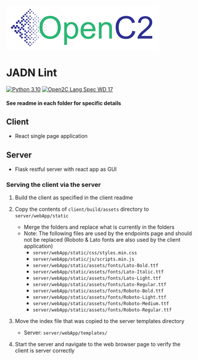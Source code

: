 <a href="https://openc2.org/" target="_blank">![OpenC2](https://github.com/ScreamBun/SB_Utils/blob/master/assets/images/openc2.png?raw=true)</a>
# JADN Lint

[![Python 3.10](https://img.shields.io/badge/Python-3.10-blue)](https://www.python.org/downloads/release/python-3100/)
[![Open2C Lang Spec WD 17](https://img.shields.io/badge/Open2C%20Lang%20Spec-WD17-brightgreen)](https://github.com/dlemire60/openc2-oc2ls)

#### See readme in each folder for specific details

## Client
- React single page application

## Server
- Flask restful server with react app as GUI

### Serving the client via the server
1. Build the client as specified in the client readme
2. Copy the contents of `client/build/assets` directory to `server/webApp/static`
	- Merge the folders and replace what is currently in the folders
	- Note: The following files are used by the endpoints page and should not be replaced (Roboto & Lato fonts are also used by the client application)
		- `server/webApp/static/css/styles.min.css`
		- `server/webApp/static/js/scripts.min.js`
		- `server/webApp/static/assets/fonts/Lato-Bold.ttf`
		- `server/webApp/static/assets/fonts/Lato-Italic.ttf`
		- `server/webApp/static/assets/fonts/Lato-Light.ttf`
		- `server/webApp/static/assets/fonts/Lato-Regular.ttf`
		- `server/webApp/static/assets/fonts/Roboto-Bold.ttf`
		- `server/webApp/static/assets/fonts/Roboto-Light.ttf`
		- `server/webApp/static/assets/fonts/Roboto-Medium.ttf`
		- `server/webApp/static/assets/fonts/Roboto-Regular.ttf`
        
3. Move the index file that was copied to the server templates directory
	- Server: `server/webApp/templates/`

4. Start the server and navigate to the web browser page to verify the client is server correctly